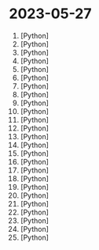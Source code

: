 # 2023-05-27

1. [](https://github.comundefined "You like pytorch? You like micrograd? You love tinygrad! ❤️") [Python]
2. [](https://github.comundefined "Implementation of DragGAN: Interactive Point-based Manipulation on the Generative Image Manifold") [Python]
3. [](https://github.comundefined "Online Demo and Implementation of DragGAN - Drag Your GAN: Interactive Point-based Manipulation on the Generative Image Manifold （DragGAN 全功能实现，在线Demo，本地部署试用，代码、模型已全部开源，支持Windows, macOS, Linux）") [Python]
4. [](https://github.comundefined "Plug in and Play Implementation of Tree of Thoughts: Deliberate Problem Solving with Large Language Models that Elevates Model Reasoning by atleast 70%") [Python]
5. [](https://github.comundefined "LAVIS - A One-stop Library for Language-Vision Intelligence") [Python]
6. [](https://github.comundefined "潘多拉，一个让你呼吸顺畅的ChatGPT。Pandora, a ChatGPT that helps you breathe smoothly.") [Python]
7. [](https://github.comundefined "🥷 SuperAgent - Deploy LLM Agents to production") [Python]
8. [](https://github.comundefined "InternGPT (iGPT) is an open source demo platform where you can easily showcase your AI models. Now it supports DragGAN, ChatGPT, ImageBind, multimodal chat like GPT-4, SAM, interactive image editing, etc. Try it at igpt.opengvlab.com (支持DragGAN、ChatGPT、ImageBind、SAM的在线Demo系统)") [Python]
9. [](https://github.comundefined "Inference code for LLaMA models") [Python]
10. [](https://github.comundefined "") [Python]
11. [](https://github.comundefined "RWKV is an RNN with transformer-level LLM performance. It can be directly trained like a GPT (parallelizable). So it's combining the best of RNN and transformer - great performance, fast inference, saves VRAM, fast training, infinite ctx_len, and free sentence embedding.") [Python]
12. [](https://github.comundefined "GPTeam: An open-source multi-agent simulation") [Python]
13. [](https://github.comundefined "ChatGLM-6B: An Open Bilingual Dialogue Language Model | 开源双语对话语言模型") [Python]
14. [](https://github.comundefined "Enable everyone to develop, optimize and deploy AI models natively on everyone's devices.") [Python]
15. [](https://github.comundefined "A Simulation Framework for RLHF and alternatives.") [Python]
16. [](https://github.comundefined "4 bits quantization of LLaMA using GPTQ") [Python]
17. [](https://github.comundefined "Olive is an easy-to-use hardware-aware model optimization tool that composes industry-leading techniques across model compression, optimization, and compilation.") [Python]
18. [](https://github.comundefined "openpilot is an open source driver assistance system. openpilot performs the functions of Automated Lane Centering and Adaptive Cruise Control for over 200 supported car makes and models.") [Python]
19. [](https://github.comundefined "Autonomous GPT-4 agent platform") [Python]
20. [](https://github.comundefined "Making large AI models cheaper, faster and more accessible") [Python]
21. [](https://github.comundefined "中文LLaMA&Alpaca大语言模型+本地CPU/GPU训练部署 (Chinese LLaMA & Alpaca LLMs)") [Python]
22. [](https://github.comundefined "Recovers passwords from pixelized screenshots") [Python]
23. [](https://github.comundefined "8-bit CUDA functions for PyTorch") [Python]
24. [](https://github.comundefined "Official pytorch implementation of ControlVideo: Training-free Controllable Text-to-Video Generation") [Python]
25. [](https://github.comundefined "A unified framework for privacy-preserving data analysis and machine learning") [Python]
